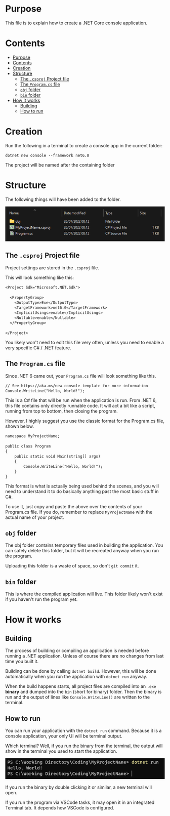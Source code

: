 # Purpose

This file is to explain how to create a .NET Core console application.

# Contents

- [Purpose](#purpose)
- [Contents](#contents)
- [Creation](#creation)
- [Structure](#structure)
  - [The `.csproj` Project file](#the-csproj-project-file)
  - [The `Program.cs` file](#the-programcs-file)
  - [`obj` folder](#obj-folder)
  - [`bin` folder](#bin-folder)
- [How it works](#how-it-works)
  - [Building](#building)
  - [How to run](#how-to-run)

# Creation

Run the following in a terminal to create a console app in the current folder:

```
dotnet new console --framework net6.0
```

The project will be named after the containing folder

# Structure

The following things will have been added to the folder.

![Folder Structure](images/ConsoleFolderStructure.png)

## The `.csproj` Project file

Project settings are stored in the `.csproj` file.

This will look something like this:

```
<Project Sdk="Microsoft.NET.Sdk">

  <PropertyGroup>
    <OutputType>Exe</OutputType>
    <TargetFramework>net6.0</TargetFramework>
    <ImplicitUsings>enable</ImplicitUsings>
    <Nullable>enable</Nullable>
  </PropertyGroup>

</Project>
```

You likely won't need to edit this file very often, unless you need to enable a very specific C# / .NET feature.

## The `Program.cs` file

Since .NET 6 came out, your `Program.cs` file will look something like this.

```
// See https://aka.ms/new-console-template for more information
Console.WriteLine("Hello, World!");
```

This is a C# file that will be run when the application is run.
From .NET 6, this file contains only directly runnable code. It will act a bit like a script, running from top to bottom, then closing the program.

However, I highly suggest you use the classic format for the Program.cs file, shown below.

```
namespace MyProjectName;

public class Program
{
    public static void Main(string[] args)
    {
        Console.WriteLine("Hello, World!");
    }
}
```

This format is what is actually being used behind the scenes, and you will need to understand it to do basically anything past the most basic stuff in C#.

To use it, just copy and paste the above over the contents of your Program.cs file.
If you do, remember to replace `MyProjectName` with the actual name of your project.

## `obj` folder

The obj folder contains temporary files used in building the application. You can safely delete this folder, but it will be recreated anyway when you run the program.

Uploading this folder is a waste of space, so don't `git commit` it.

## `bin` folder

This is where the compiled application will live. This folder likely won't exist if you haven't run the program yet.

# How it works

## Building

The process of building or compiling an application is needed before running a .NET application. Unless of course there are no changes from last time you built it.

Building can be done by calling `dotnet build`. However, this will be done automatically when you run the application with `dotnet run` anyway.

When the build happens starts, all project files are compiled into an `.exe` **binary** and dumped into the `bin` (short for binary) folder. Then the binary is run and the output
of lines like `Console.WriteLine()` are written to the terminal.

## How to run

You can run your application with the `dotnet run` command. Because it is a console application, your only UI will be terminal output.

Which terminal? Well, if you run the binary from the terminal, the output will show in the terminal you used to start the application.

![dotnet run](images/DotnetRun.png)

If you run the binary by double clicking it or similar, a new terminal will open.

If you run the program via VSCode tasks, it may open it in an integrated Terminal tab. It depends how VSCode is configured.
